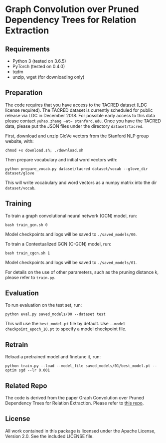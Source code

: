 Graph Convolution over Pruned Dependency Trees for Relation Extraction
==========

## Requirements

- Python 3 (tested on 3.6.5)
- PyTorch (tested on 0.4.0)
- tqdm
- unzip, wget (for downloading only)

## Preparation

The code requires that you have access to the TACRED dataset (LDC license required). The TACRED dataset is currently scheduled for public release via LDC in December 2018. For possible early access to this data please contact `yuhao.zhang ~at~ stanford.edu`. Once you have the TACRED data, please put the JSON files under the directory `dataset/tacred`. 

First, download and unzip GloVe vectors from the Stanford NLP group website, with:
```
chmod +x download.sh; ./download.sh
```

Then prepare vocabulary and initial word vectors with:
```
python prepare_vocab.py dataset/tacred dataset/vocab --glove_dir dataset/glove
```

This will write vocabulary and word vectors as a numpy matrix into the dir `dataset/vocab`.

## Training

To train a graph convolutional neural network (GCN) model, run:
```
bash train_gcn.sh 0
```

Model checkpoints and logs will be saved to `./saved_models/00`.

To train a Contextualized GCN (C-GCN) model, run:
```
bash train_cgcn.sh 1
```

Model checkpoints and logs will be saved to `./saved_models/01`.

For details on the use of other parameters, such as the pruning distance k, please refer to `train.py`.

## Evaluation

To run evaluation on the test set, run:
```
python eval.py saved_models/00 --dataset test
```

This will use the `best_model.pt` file by default. Use `--model checkpoint_epoch_10.pt` to specify a model checkpoint file.

## Retrain

Reload a pretrained model and finetune it, run:
```
python train.py --load --model_file saved_models/01/best_model.pt --optim sgd --lr 0.001
```

## Related Repo

The code is derived from the paper Graph Convolution over Pruned Dependency Trees for Relation Extraction. Please refer to [this repo](https://github.com/qipeng/gcn-over-pruned-trees).


## License

All work contained in this package is licensed under the Apache License, Version 2.0. See the included LICENSE file.
